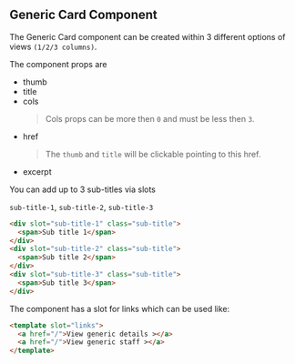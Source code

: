 ## Generic Card Component

The Generic Card component can be created within 3 different options of views `(1/2/3 columns)`.

The component props are

- thumb
- title
- cols
  > Cols props can be more then `0` and must be less then `3`.
- href
  > The `thumb` and `title` will be clickable pointing to this href.
- excerpt

You can add up to 3 sub-titles via slots

`sub-title-1`, `sub-title-2`, `sub-title-3`

```html
<div slot="sub-title-1" class="sub-title">
  <span>Sub title 1</span>
</div>
<div slot="sub-title-2" class="sub-title">
  <span>Sub title 2</span>
</div>
<div slot="sub-title-3" class="sub-title">
  <span>Sub title 3</span>
</div>
```

The component has a slot for links which can be used like:

```html
<template slot="links">
  <a href="/">View generic details ></a>
  <a href="/">View generic staff ></a>
</template>
```
